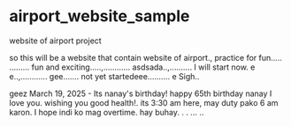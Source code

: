 # airport_website_sample
website of airport project

so this will be a website that contain website of airport., practice for fun.....
.........
fun and exciting.....,............
asdsada..,..........
I will start now. e e..,............
gee.......
not yet startedeee..........
e
Sigh..

geez
March 19, 2025 - Its nanay's birthday! happy 65th birthday nanay I love you. wishing you good health!. its 3:30 am here, may duty pako 6 am karon. I hope indi ko mag overtime. hay buhay. . .
...
..
